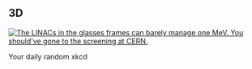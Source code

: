 ## 3D
[![The LINACs in the glasses frames can barely manage one MeV. You should've gone to the screening at CERN.](https://imgs.xkcd.com/comics/3d.png)](https://xkcd.com/848/ "The LINACs in the glasses frames can barely manage one MeV. You should've gone to the screening at CERN.")

Your daily random xkcd
